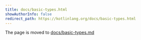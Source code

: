 ```yaml
---
title: docs/basic-types.html
showAuthorInfo: false
redirect_path: https://kotlinlang.org/docs/basic-types.html
---
```


The page is moved to [docs/basic-types.md](docs/basic-types.md)
